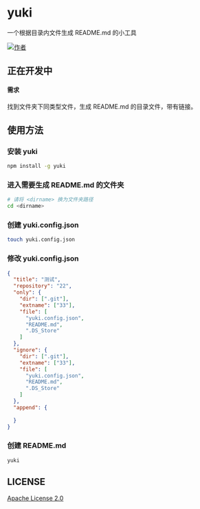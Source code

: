 # yuki

一个根据目录内文件生成 README.md 的小工具

[![作者](https:\//img.shields.io\/badge/%E4%BD%9C%E8%80%85-KyonHuang-7AD6FD.svg)](http:\//kyonhuang.top)

## 正在开发中

#### 需求

找到文件夹下同类型文件，生成 README.md 的目录文件，带有链接。

## 使用方法

### 安装 yuki

```bash
npm install -g yuki
```

### 进入需要生成 README.md 的文件夹

```bash
# 请将 <dirname> 换为文件夹路径
cd <dirname>
```

### 创建 yuki.config.json

```bash
touch yuki.config.json
```

### 修改 yuki.config.json

```json
{
  "title": "测试",
  "repository": "22",
  "only": {
    "dir": [".git"],
    "extname": ["33"],
    "file": [
      "yuki.config.json",
      "README.md",
      ".DS_Store"
    ]
  },
  "ignore": {
    "dir": [".git"],
    "extname": ["33"],
    "file": [
      "yuki.config.json",
      "README.md",
      ".DS_Store"
    ]
  },
  "append": {
    
  }
}
```

### 创建 README.md

```bash
yuki
```

## LICENSE

[Apache License 2.0](https://github.com/bighuang624/yuki/blob/master/LICENSE)
